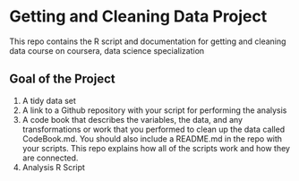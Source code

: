 # Getting and Cleaning Data Project
This repo contains the R script and documentation for getting and cleaning data course on coursera, data science specialization

## Goal of the Project
1. A tidy data set 
2. A link to a Github repository with your script for performing the analysis 
3. A code book that describes the variables, the data, and any transformations or work that you performed to clean up the data called CodeBook.md. You should also include a README.md in the repo with your scripts. This repo explains how all of the scripts work and how they are connected.
4. Analysis R Script
